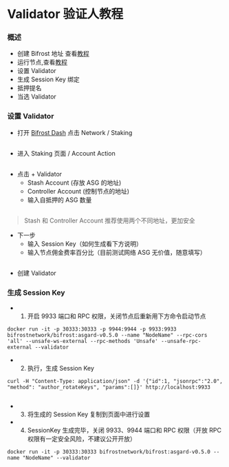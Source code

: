# Validator 验证人教程
### 概述
- 创建 Bifrost 地址 查看[教程](https://wiki.bifrost.finance/zh/help/bnc-wallet-register-tutorials.html)
- 运行节点,查看[教程](https://wiki.bifrost.finance/zh/help/node-general-tutorial.html)
- 设置 Validator
- 生成 Session Key 绑定
- 抵押提名
- 当选 Validator

### 设置 Validator
- 打开 [Bifrost Dash](https://dash.bifrost.finance/#/explorer) 点击 Network / Staking

<img :src="$withBase('/zh/validator-tutorial/validator_1.png')" alt="" width="70%" />

- 进入 Staking 页面 / Account Action

<img :src="$withBase('/zh/validator-tutorial/validator_2.png')" alt="" width="70%" />

- 点击 + Validator
    - Stash Account (存放 ASG 的地址)
    - Controller Account (控制节点的地址)
    - 输入自抵押的 ASG 数量

<img :src="$withBase('/zh/validator-tutorial/validator_3.png')" alt="" width="70%" />

> Stash 和 Controller Account 推荐使用两个不同地址，更加安全
- 下一步
    - 输入 Session Key（如何生成看下方说明）
    - 输入节点佣金费率百分比（目前测试网络 ASG 无价值，随意填写）

<img :src="$withBase('/zh/validator-tutorial/validator_4.png')" alt="" width="70%" />

- 创建 Validator

### 生成 Session Key
- 1. 开启 9933 端口和 RPC 权限，关闭节点后重新用下方命令启动节点
```
docker run -it -p 30333:30333 -p 9944:9944 -p 9933:9933 bifrostnetwork/bifrost:asgard-v0.5.0 --name "NodeName" --rpc-cors 'all' --unsafe-ws-external --rpc-methods 'Unsafe' --unsafe-rpc-external --validator
```

- 2. 执行，生成 Session Key
```
curl -H "Content-Type: application/json" -d '{"id":1, "jsonrpc":"2.0", "method": "author_rotateKeys", "params":[]}' http://localhost:9933
```

<img :src="$withBase('/zh/validator-tutorial/session_key.png')" alt="" width="70%" />

- 3. 将生成的 Session Key 复制到页面中进行设置

- 4. SessionKey 生成完毕，关闭 9933、9944 端口和 RPC 权限（开放 RPC 权限有一定安全风险，不建议公开开放）
```
docker run -it -p 30333:30333 bifrostnetwork/bifrost:asgard-v0.5.0 --name "NodeName" --validator
```
